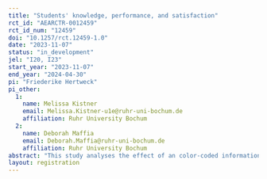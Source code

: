 ```yaml
---
title: "Students' knowledge, performance, and satisfaction"
rct_id: "AEARCTR-0012459"
rct_id_num: "12459"
doi: "10.1257/rct.12459-1.0"
date: "2023-11-07"
status: "in_development"
jel: "I20, I23"
start_year: "2023-11-07"
end_year: "2024-04-30"
pi: "Friederike Hertweck"
pi_other:
  1:
    name: Melissa Kistner
    email: Melissa.Kistner-u1e@ruhr-uni-bochum.de
    affiliation: Ruhr University Bochum
  2:
    name: Deborah Maffia
    email: Deborah.Maffia@ruhr-uni-bochum.de
    affiliation: Ruhr University Bochum
abstract: "This study analyses the effect of an color-coded information treatment on undergraduate students’ performance, learning behavior, and satisfaction. As part of an introductory course at a large German university, students receive randomly either a publicly available information on required learning intensity – or on loan periods at the library. Students are then tracked over the first year of undergraduate studies including their course-specific learning effort and their exam performance. Thereby, the study ascertains whether the provision of information at an early stage can affect academic performance. "
layout: registration
---
```


